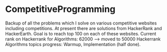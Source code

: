 # CompetitiveProgramming
Backup of all the problems which I solve on various competitive websites including competitions. At present there are solutions from HackerRank and HackerEarth.
Goal is to reach top 100 on each of these websites.
Current rank on Hackerrank for Algorithms: 62000 --> moved to 50000
Hackerrank Algorithms topics progress: Warmup, Implementation (half done).
